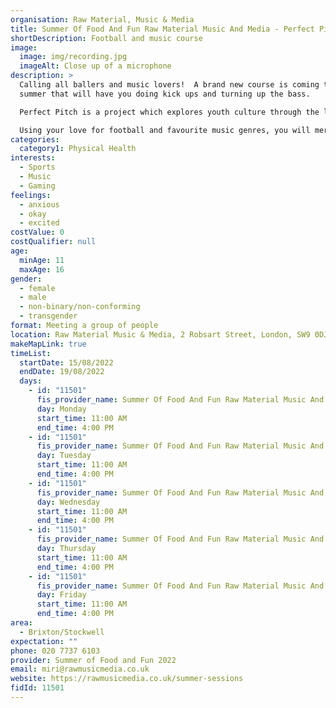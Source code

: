 ```yaml
---
organisation: Raw Material, Music & Media
title: Summer Of Food And Fun Raw Material Music And Media - Perfect Pitch
shortDescription: Football and music course
image:
  image: img/recording.jpg
  imageAlt: Close up of a microphone
description: >
  Calling all ballers and music lovers!  A brand new course is coming this
  summer that will have you doing kick ups and turning up the bass.

  Perfect Pitch is a project which explores youth culture through the lens of music and football. 

  Using your love for football and favourite music genres, you will merge the two to create a piece of music that is central to your identity and cultural experiences.
categories:
  category1: Physical Health
interests:
  - Sports
  - Music
  - Gaming
feelings:
  - anxious
  - okay
  - excited
costValue: 0
costQualifier: null
age:
  minAge: 11
  maxAge: 16
gender:
  - female
  - male
  - non-binary/non-conforming
  - transgender
format: Meeting a group of people
location: Raw Material Music & Media, 2 Robsart Street, London, SW9 0DJ
makeMapLink: true
timeList:
  startDate: 15/08/2022
  endDate: 19/08/2022
  days:
    - id: "11501"
      fis_provider_name: Summer Of Food And Fun Raw Material Music And Media - Perfect Pitch
      day: Monday
      start_time: 11:00 AM
      end_time: 4:00 PM
    - id: "11501"
      fis_provider_name: Summer Of Food And Fun Raw Material Music And Media - Perfect Pitch
      day: Tuesday
      start_time: 11:00 AM
      end_time: 4:00 PM
    - id: "11501"
      fis_provider_name: Summer Of Food And Fun Raw Material Music And Media - Perfect Pitch
      day: Wednesday
      start_time: 11:00 AM
      end_time: 4:00 PM
    - id: "11501"
      fis_provider_name: Summer Of Food And Fun Raw Material Music And Media - Perfect Pitch
      day: Thursday
      start_time: 11:00 AM
      end_time: 4:00 PM
    - id: "11501"
      fis_provider_name: Summer Of Food And Fun Raw Material Music And Media - Perfect Pitch
      day: Friday
      start_time: 11:00 AM
      end_time: 4:00 PM
area:
  - Brixton/Stockwell
expectation: ""
phone: 020 7737 6103
provider: Summer of Food and Fun 2022
email: miri@rawmusicmedia.co.uk
website: https://rawmusicmedia.co.uk/summer-sessions
fidId: 11501
---
```

